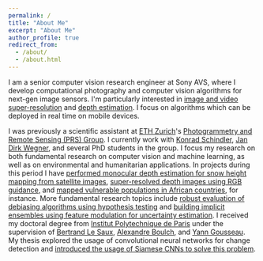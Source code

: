 ```yaml
---
permalink: /
title: "About Me"
excerpt: "About Me"
author_profile: true
redirect_from: 
  - /about/
  - /about.html
---
```


I am a senior computer vision research engineer at Sony AVS, where I develop computational photography and computer vision algorithms for next-gen image sensors. I'm particularly interested in [image and video super-resolution](https://arxiv.org/abs/2311.17643) and [depth estimation](https://arxiv.org/pdf/2312.02145). I focus on algorithms which can be deployed in real time on mobile devices.

I was previously a scientific assistant at [ETH Zurich](https://ethz.ch/en.html)'s [Photogrammetry and Remote Sensing (PRS) Group](https://prs.igp.ethz.ch/). I currently work with [Konrad Schindler](https://igp.ethz.ch/personen/person-detail.html?persid=143986), [Jan Dirk Wegner](https://www.ics.uzh.ch/en/research/research-groups/Jan-Dirk-Wegner.html), and several PhD students in the group. I focus my research on both fundamental research on computer vision and machine learning, as well as on environmental and humanitarian applications. In projects during this period I have [performed monocular depth estimation for snow height mapping from satellite images](https://www.sciencedirect.com/science/article/pii/S0924271623000230), [super-resolved depth images using RGB guidance](https://openaccess.thecvf.com/content/CVPR2023/html/Metzger_Guided_Depth_Super-Resolution_by_Deep_Anisotropic_Diffusion_CVPR_2023_paper.html)[,](https://en.wikipedia.org/wiki/Serial_comma) and [mapped vulnerable populations in African countries](https://www.nature.com/articles/s41598-022-24495-w), for instance. More fundamental research topics include [robust evaluation of debiasing algorithms using hypothesis testing](https://openaccess.thecvf.com/content/CVPR2023/html/Kalischek_BiasBed_-_Rigorous_Texture_Bias_Evaluation_CVPR_2023_paper.html) and [building implicit ensembles using feature modulation for uncertainty estimation](https://proceedings.neurips.cc/paper_files/paper/2022/hash/8bd31288ad8e9a31d519fdeede7ee47d-Abstract-Conference.html). I received my doctoral degree from [Institut Polytechnique de Paris](https://www.ip-paris.fr/) under the supervision of [Bertrand Le Saux](https://blesaux.github.io/), [Alexandre Boulch](https://aboulch.github.io/)[,](https://en.wikipedia.org/wiki/Serial_comma) and [Yann Gousseau](https://perso.telecom-paristech.fr/gousseau/). My thesis explored the usage of convolutional neural networks for change detection and [introduced the usage of Siamese CNNs to solve this problem](https://arxiv.org/abs/1810.08462).

<!-- I am interested in several topics in computer vision, especially mapping, multitemporal analysis, computational photography[,](https://en.wikipedia.org/wiki/Serial_comma) and methods to support sustainable development. I also recently got especially interested in the applications of implicit neural representations outside the context of rendering. -->



<!-- I am a scientific assistant at [ETH Zürich](https://ethz.ch/en.html)'s [EcoVision Lab](https://prs.igp.ethz.ch/ecovision.html), which is a part of the [Photogrammetry and Remote Sensing (PRS) Group](https://prs.igp.ethz.ch/). I currently work under the supervision of [Konrad Schindler](https://igp.ethz.ch/personen/person-detail.html?persid=143986) and [Jan Dirk Wegner](https://igp.ethz.ch/personen/person-detail.html?persid=186562). My central topic of research is the mapping of snow depth in the Swiss alps with high spatial and temporal resolution using remote sensing data sources in collaboration with the [Swiss Federal Institute for Forest, Snow and Landscape Research (WSL)](https://www.wsl.ch/en/index.html) and [ExoLabs](https://www.exolabs.ch/), and I also explore other lines of research in the intersection of computer vision, machine learning[,](https://en.wikipedia.org/wiki/Serial_comma) and remote sensing.

I have previously completed my PhD studies at [ONERA (DTIS/IVA)](https://www.onera.fr/) and [Télécom Paris (LTCI/IMAGES)](https://www.telecom-paris.fr/) under the supervision of [Bertrand Le Saux](https://blesaux.github.io/), [Alexandre Boulch](https://aboulch.github.io/)[,](https://en.wikipedia.org/wiki/Serial_comma) and [Yann Gousseau](https://perso.telecom-paristech.fr/gousseau/). During this time, I was also associated with [Institut Polytechnique de Paris](https://www.ip-paris.fr/) and [Université Paris-Saclay](https://www.universite-paris-saclay.fr/en). My thesis explored the usage of convolutional neural networks for change detection and related data quality problems, such as label noise and domain shifts.

My main areas of research are computer vision and machine learning, especially their applications to remote sensing. I have also worked with medical imaging, compressed sensing, light-field photography, digital sound processing, microelectronics[,](https://en.wikipedia.org/wiki/Serial_comma) and robotics. -->



<!---

This is the front page of a website that is powered by the [academicpages template](https://github.com/academicpages/academicpages.github.io) et hosted on GitHub pages. [GitHub pages](https://pages.github.com) is a free service in which websites are built and hosted from code and data stored in a GitHub repository, automatically updating when a new commit is made to the respository. This template was forked from the [Minimal Mistakes Jekyll Theme](https://mmistakes.github.io/minimal-mistakes/) created by Michael Rose, and then extended to support the kinds of content that academics have: publications, talks, teaching, a portfolio, blog posts, and a dynamically-generated CV. You can fork [this repository](https://github.com/academicpages/academicpages.github.io) right now, modify the configuration and markdown files, add your own PDFs and other content, and have your own site for free, with no ads! An older version of this template powers my own personal website at [stuartgeiger.com](http://stuartgeiger.com), which uses [this Github repository](https://github.com/staeiou/staeiou.github.io).

A data-driven personal website
======
Like many other Jekyll-based GitHub Pages templates, academicpages makes you separate the website's content from its form. The content & metadata of your website are in structured markdown files, while various other files constitute the theme, specifying how to transform that content & metadata into HTML pages. You keep these various markdown (.md), YAML (.yml), HTML, and CSS files in a public GitHub repository. Each time you commit and push an update to the repository, the [GitHub pages](https://pages.github.com/) service creates static HTML pages based on these files, which are hosted on GitHub's servers free of charge.

Many of the features of dynamic content management systems (like Wordpress) can be achieved in this fashion, using a fraction of the computational resources and with far less vulnerability to hacking and DDoSing. You can also modify the theme to your heart's content without touching the content of your site. If you get to a point where you've broken something in Jekyll/HTML/CSS beyond repair, your markdown files describing your talks, publications, etc. are safe. You can rollback the changes or even delete the repository and start over -- just be sure to save the markdown files! Finally, you can also write scripts that process the structured data on the site, such as [this one](https://github.com/academicpages/academicpages.github.io/blob/master/talkmap.ipynb) that analyzes metadata in pages about talks to display [a map of every location you've given a talk](https://academicpages.github.io/talkmap.html).

Getting started
======
1. Register a GitHub account if you don't have one and confirm your e-mail (required!)
1. Fork [this repository](https://github.com/academicpages/academicpages.github.io) by clicking the "fork" button in the top right. 
1. Go to the repository's settings (rightmost item in the tabs that start with "Code", should be below "Unwatch"). Rename the repository "[your GitHub username].github.io", which will also be your website's URL.
1. Set site-wide configuration and create content & metadata (see below -- also see [this set of diffs](http://archive.is/3TPas) showing what files were changed to set up [an example site](https://getorg-testacct.github.io) for a user with the username "getorg-testacct")
1. Upload any files (like PDFs, .zip files, etc.) to the files/ directory. They will appear at https://[your GitHub username].github.io/files/example.pdf.  
1. Check status by going to the repository settings, in the "GitHub pages" section

Site-wide configuration
------
The main configuration file for the site is in the base directory in [_config.yml](https://github.com/academicpages/academicpages.github.io/blob/master/_config.yml), which defines the content in the sidebars and other site-wide features. You will need to replace the default variables with ones about yourself and your site's github repository. The configuration file for the top menu is in [_data/navigation.yml](https://github.com/academicpages/academicpages.github.io/blob/master/_data/navigation.yml). For example, if you don't have a portfolio or blog posts, you can remove those items from that navigation.yml file to remove them from the header. 

Create content & metadata
------
For site content, there is one markdown file for each type of content, which are stored in directories like _publications, _talks, _posts, _teaching, or _pages. For example, each talk is a markdown file in the [_talks directory](https://github.com/academicpages/academicpages.github.io/tree/master/_talks). At the top of each markdown file is structured data in YAML about the talk, which the theme will parse to do lots of cool stuff. The same structured data about a talk is used to generate the list of talks on the [Talks page](https://academicpages.github.io/talks), each [individual page](https://academicpages.github.io/talks/2012-03-01-talk-1) for specific talks, the talks section for the [CV page](https://academicpages.github.io/cv), and the [map of places you've given a talk](https://academicpages.github.io/talkmap.html) (if you run this [python file](https://github.com/academicpages/academicpages.github.io/blob/master/talkmap.py) or [Jupyter notebook](https://github.com/academicpages/academicpages.github.io/blob/master/talkmap.ipynb), which creates the HTML for the map based on the contents of the _talks directory).

**Markdown generator**

I have also created [a set of Jupyter notebooks](https://github.com/academicpages/academicpages.github.io/tree/master/markdown_generator
) that converts a CSV containing structured data about talks or presentations into individual markdown files that will be properly formatted for the academicpages template. The sample CSVs in that directory are the ones I used to create my own personal website at stuartgeiger.com. My usual workflow is that I keep a spreadsheet of my publications and talks, then run the code in these notebooks to generate the markdown files, then commit and push them to the GitHub repository.

How to edit your site's GitHub repository
------
Many people use a git client to create files on their local computer and then push them to GitHub's servers. If you are not familiar with git, you can directly edit these configuration and markdown files directly in the github.com interface. Navigate to a file (like [this one](https://github.com/academicpages/academicpages.github.io/blob/master/_talks/2012-03-01-talk-1.md) and click the pencil icon in the top right of the content preview (to the right of the "Raw | Blame | History" buttons). You can delete a file by clicking the trashcan icon to the right of the pencil icon. You can also create new files or upload files by navigating to a directory and clicking the "Create new file" or "Upload files" buttons. 

Example: editing a markdown file for a talk
![Editing a markdown file for a talk](/images/editing-talk.png)

For more info
------
More info about configuring academicpages can be found in [the guide](https://academicpages.github.io/markdown/). The [guides for the Minimal Mistakes theme](https://mmistakes.github.io/minimal-mistakes/docs/configuration/) (which this theme was forked from) might also be helpful.

-->
